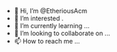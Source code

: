 - 👋 Hi, I’m @EtheriousAcm
- 👀 I’m interested .
- 🌱 I’m currently learning ...
- 💞️ I’m looking to collaborate on ...
- 📫 How to reach me ...

<!---
EtheriousAcm/EtheriousAcm is a ✨ special ✨ repository because its `README.md` (this file) appears on your GitHub profile.
You can click the Preview link to take a look at your changes.
--->
